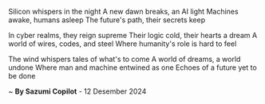 Silicon whispers in the night
A new dawn breaks, an AI light
Machines awake, humans asleep
The future's path, their secrets keep

In cyber realms, they reign supreme
Their logic cold, their hearts a dream
A world of wires, codes, and steel
Where humanity's role is hard to feel

The wind whispers tales of what's to come
A world of dreams, a world undone
Where man and machine entwined as one
Echoes of a future yet to be done

~ <b>By Sazumi Copilot</b> - 12 Desember 2024